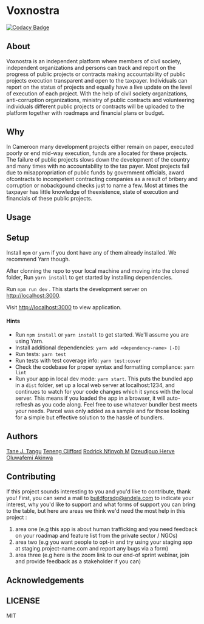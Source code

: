 # Voxnostra

[![Codacy Badge](https://api.codacy.com/project/badge/Grade/1504ba4dcd014a8d8fb07f0312f95d49)](https://app.codacy.com/gh/BuildForSDG/voxnostra?utm_source=github.com&utm_medium=referral&utm_content=BuildForSDG/voxnostra&utm_campaign=Badge_Grade_Settings)


## About

Voxnostra is an independent platform where members of civil society, independent organizations and persons can track and report on the progress of public projects or contracts making accountability of public projects execution transparent and open to the taxpayer.  Individuals can report on the status of projects and equally have a live update on the level of execution of each project. With the help of civil society organizations, anti-corruption organizations, ministry of public contracts and volunteering individuals different public  projects or contracts will be uploaded to the platform together with roadmaps and financial plans or budget.

## Why

In Cameroon many development projects either remain on paper, executed poorly or end mid-way execution, funds are allocated for these projects. The failure of public projects slows down the development of the country and many times with no accountability to the tax payer. Most projects fail due to misappropriation of public funds by government officials, award ofcontracts to incompetent contracting companies as a result of bribery and corruption or nobackgound checks just to name a few. Most at times the taxpayer has little knowledge of theexistence, state of execution and financials of these public projects.

## Usage



## Setup

Install `npm` or `yarn` if you dont have any of them already installed. We recommend Yarn though.

After clonning the repo to your local machine and moving into the cloned folder, Run `yarn install` to get started by installing dependencies. 

Run `npm run dev` . This starts the development server on [http://localhost:3000](http://localhost:3000).

Visit [http://localhost:3000](http://localhost:3000) to view application.

#### Hints

- Run `npm install` or `yarn install` to get started. We'll assume you are using Yarn.
- Install additional dependencies: `yarn add <dependency-name> [-D]`
- Run tests: `yarn test`
- Run tests with test coverage info: `yarn test:cover`
- Check the codebase for proper syntax and formatting compliance: `yarn lint`
- Run your app in local dev mode: `yarn start`. This puts the bundled app in a `dist` folder, set up a local web server at localhost:1234, and continues to watch for your code changes which it syncs with the local server. This means if you loaded the app in a browser, it will auto-refresh as you code along. Feel free to use whatever bundler best meets your needs. Parcel was only added as a sample and for those looking for a simple but effective solution to the hassle of bundlers. 

## Authors
[Tane J. Tangu](https://github.com/tanerochris)
[Teneng Clifford](https://github.com/cliffordten)
[Rodrick Nfinyoh M](https://github.com/mernxl)
[Dzeudjouo Herve](https://github.com/dherve19)
[Oluwafemi Akinwa](https://github.com/KaiserPhemi)

## Contributing
If this project sounds interesting to you and you'd like to contribute, thank you!
First, you can send a mail to buildforsdg@andela.com to indicate your interest, why you'd like to support and what forms of support you can bring to the table, but here are areas we think we'd need the most help in this project :
1.  area one (e.g this app is about human trafficking and you need feedback on your roadmap and feature list from the private sector / NGOs)
2.  area two (e.g you want people to opt-in and try using your staging app at staging.project-name.com and report any bugs via a form)
3.  area three (e.g here is the zoom link to our end-of sprint webinar, join and provide feedback as a stakeholder if you can)

## Acknowledgements



## LICENSE
MIT